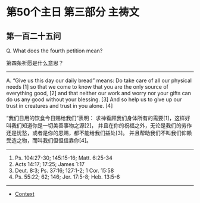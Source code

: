 # 第50个主日 第三部分 主祷文

## 第一百二十五问

Q. What does the fourth petition mean?

第四条祈愿是什么意思？

---

A. “Give us this day our daily bread” means:
Do take care of all our physical needs [1]
so that we come to know
that you are the only source of everything good, [2]
and that neither our work and worry
nor your gifts
can do us any good without your blessing. [3]
And so help us to give up our trust in creatures
and trust in you alone. [4]

“我们日用的饮食今日赐给我们”表明：
求神看顾我们身体所有的需要[1]，这样好叫我们知道你是一切美善事物之源[2]，
并且在你的祝福之外，无论是我们的劳作还是忧愁，或者是你的恩赐，都不能给我们益处[3]。
并且帮助我们不叫我们仰赖受造之物，而叫我们但但信靠你[4]。

---

1. Ps. 104:27-30; 145:15-16; Matt. 6:25-34
2. Acts 14:17; 17:25; James 1:17
3. Deut. 8:3; Ps. 37:16; 127:1-2; 1 Cor. 15:58
4. Ps. 55:22; 62; 146; Jer. 17:5-8; Heb. 13:5-6

----

* [Context](./welcome)